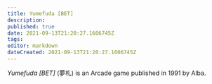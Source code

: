```yaml
---
title: Yumefuda [BET]
description: 
published: true
date: 2021-09-13T21:20:27.1606745Z 
tags: 
editor: markdown
dateCreated: 2021-09-13T21:20:27.1606745Z
---
```

_Yumefuda [BET]_ (<span lang='ja'>夢札</span>) is an Arcade game published in 1991 by Alba.

